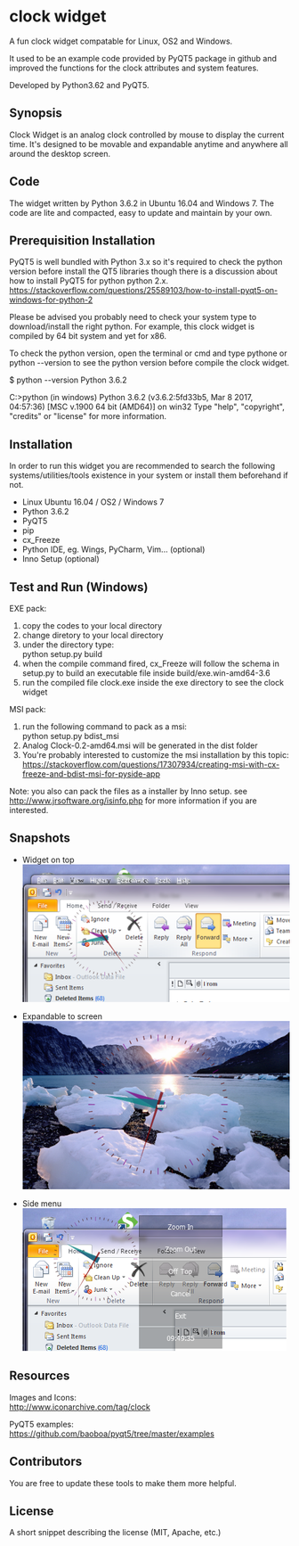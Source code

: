 # clock widget

A fun clock widget compatable for Linux, OS2 and Windows. 

It used to be an example code provided by PyQT5 package in github and improved the functions for the clock attributes and system features. 

Developed by Python3.62 and PyQT5. 

## Synopsis

Clock Widget is an analog clock controlled by mouse to display the current time. It's designed to be movable and expandable anytime and anywhere all around the desktop screen.

## Code

The widget written by Python 3.6.2 in Ubuntu 16.04 and Windows 7. The code are lite and compacted, easy to update and maintain by your own.

## Prerequisition Installation

PyQT5 is well bundled with Python 3.x so it's required to check the python version before install the QT5 libraries though there is a discussion about how to install PyQT5 for python python 2.x.<br>
https://stackoverflow.com/questions/25589103/how-to-install-pyqt5-on-windows-for-python-2

Please be advised you probably need to check your system type to download/install the right python. For example, this clock widget is compiled by 64  bit system and yet for x86.

To check the python version, open the terminal or cmd and type pythone or python --version to see the python version before compile the clock widget.

$ python --version
Python 3.6.2

C:\>python (in windows)
Python 3.6.2 (v3.6.2:5fd33b5, Mar  8 2017, 04:57:36) [MSC v.1900 64 bit (AMD64)] on win32
Type "help", "copyright", "credits" or "license" for more information.
>>>

## Installation

In order to run this widget you are recommended to search the following systems/utilities/tools existence in your system or install them beforehand if not.

* Linux Ubuntu 16.04 / OS2 / Windows 7
* Python 3.6.2
* PyQT5
* pip
* cx_Freeze
* Python IDE, eg. Wings, PyCharm, Vim... (optional)
* Inno Setup (optional) 

## Test and Run (Windows)

EXE pack:
1. copy the codes to your local directory 
2. change diretory to your local directory
3. under the directory type: <br>
   python setup.py build
4. when the compile command fired, cx_Freeze will follow the schema in setup.py to build an executable file inside build/exe.win-amd64-3.6
5. run the compiled file clock.exe inside the exe directory to see the clock widget

MSI pack:
1. run the following command to pack as a msi:<br>
    python setup.py bdist_msi
2. Analog Clock-0.2-amd64.msi will be generated in the dist folder
3. You're probably interested to customize the msi installation by this topic: <br>
   https://stackoverflow.com/questions/17307934/creating-msi-with-cx-freeze-and-bdist-msi-for-pyside-app

Note: you also can pack the files as a installer by Inno setup. see http://www.jrsoftware.org/isinfo.php for more information if you are interested.

## Snapshots

* Widget on top<br>
![on top](https://github.com/joechiu/clock/blob/master/ss01.png?raw=true "widget on top snapshot")

* Expandable to screen<br>
![expand to screen](https://github.com/joechiu/clock/blob/master/ss02.png?raw=true "expandable to screen by mouse wheel snapshot")

* Side menu<br>
![side menu](https://github.com/joechiu/clock/blob/master/ss03.png?raw=true "side menu snapshot")

## Resources

Images and Icons:<br>
http://www.iconarchive.com/tag/clock

PyQT5 examples:<br>
https://github.com/baoboa/pyqt5/tree/master/examples

## Contributors

You are free to update these tools to make them more helpful.

## License

A short snippet describing the license (MIT, Apache, etc.)
